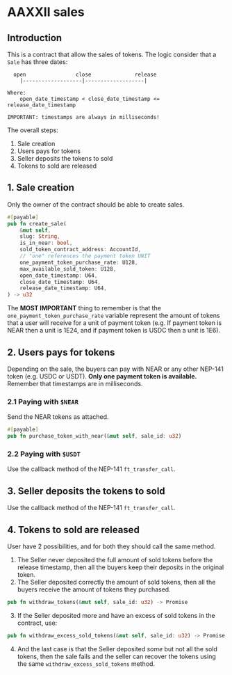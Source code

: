 # AAXXII sales

## Introduction

This is a contract that allow the sales of tokens. The logic consider that a `Sale` has three dates:

```
  open                close              release
    |-------------------|-------------------|

Where:
    open_date_timestamp < close_date_timestamp <= release_date_timestamp

IMPORTANT: timestamps are always in milliseconds!
```

The overall steps:

1. Sale creation
2. Users pays for tokens
3. Seller deposits the tokens to sold
4. Tokens to sold are released

## 1. Sale creation

Only the owner of the contract should be able to create sales.

```rust
#[payable]
pub fn create_sale(
    &mut self,
    slug: String,
    is_in_near: bool,
    sold_token_contract_address: AccountId,
    // "one" references the payment token UNIT
    one_payment_token_purchase_rate: U128,
    max_available_sold_token: U128,
    open_date_timestamp: U64,
    close_date_timestamp: U64,
    release_date_timestamp: U64,
) -> u32
```

The **MOST IMPORTANT** thing to remember is that the `one_payment_token_purchase_rate` variable represent the amount of tokens that a user will receive for a unit of payment token (e.g. If payment token is NEAR then a unit is 1E24, and if payment token is USDC then a unit is 1E6).

## 2. Users pays for tokens

Depending on the sale, the buyers can pay with NEAR or any other NEP-141 token (e.g. USDC or USDT). **Only one payment token is available.** Remember that timestamps are in milliseconds.

### 2.1 Paying with `$NEAR`

Send the NEAR tokens as attached.

```rust
#[payable]
pub fn purchase_token_with_near(&mut self, sale_id: u32)
```

### 2.2 Paying with `$USDT`

Use the callback method of the NEP-141 `ft_transfer_call`.

## 3. Seller deposits the tokens to sold

Use the callback method of the NEP-141 `ft_transfer_call`.

## 4. Tokens to sold are released

User have 2 possibilities, and for both they should call the same method.

1. The Seller never deposited the full amount of sold tokens before the release timestamp, then all the buyers keep their deposits in the original token.
2. The Seller deposited correctly the amount of sold tokens, then all the buyers receive the amount of tokens they purchased.

```rust
pub fn withdraw_tokens(&mut self, sale_id: u32) -> Promise
```

3. If the Seller deposited more and have an excess of sold tokens in the contract, use:

```rust
pub fn withdraw_excess_sold_tokens(&mut self, sale_id: u32) -> Promise
```

4. And the last case is that the Seller deposited *some* but not all the sold tokens, then the sale fails and the seller can recover the tokens using the same `withdraw_excess_sold_tokens` method.